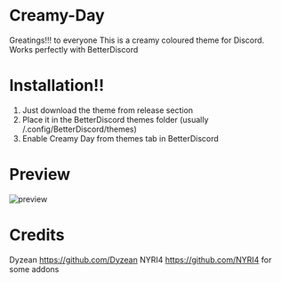 # Creamy-Day
Greatings!!! to everyone
This is a creamy coloured theme for Discord.
Works perfectly with BetterDiscord
# Installation!!
1. Just download the theme from release section
2. Place it in the BetterDiscord themes folder
(usually /.config/BetterDiscord/themes)
3. Enable Creamy Day from themes tab in BetterDiscord
# Preview
![preview](https://github.com/developer-vivek/Creamy-Day/assets/85994908/d692b914-bb9e-42f8-8af4-a22fe6d0107e)
# Credits
Dyzean https://github.com/Dyzean
NYRI4 https://github.com/NYRI4 
for some addons
